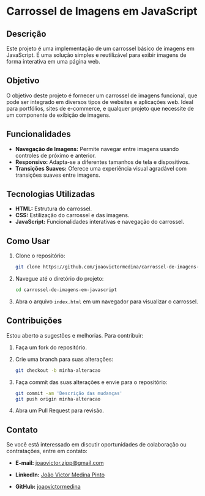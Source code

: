 # Carrossel de Imagens em JavaScript

## Descrição

Este projeto é uma implementação de um carrossel básico de imagens em JavaScript. É uma solução simples e reutilizável para exibir imagens de forma interativa em uma página web.

## Objetivo

O objetivo deste projeto é fornecer um carrossel de imagens funcional, que pode ser integrado em diversos tipos de websites e aplicações web. Ideal para portfólios, sites de e-commerce, e qualquer projeto que necessite de um componente de exibição de imagens.

## Funcionalidades

- **Navegação de Imagens:** Permite navegar entre imagens usando controles de próximo e anterior.
- **Responsivo:** Adapta-se a diferentes tamanhos de tela e dispositivos.
- **Transições Suaves:** Oferece uma experiência visual agradável com transições suaves entre imagens.

## Tecnologias Utilizadas

- **HTML:** Estrutura do carrossel.
- **CSS:** Estilização do carrossel e das imagens.
- **JavaScript:** Funcionalidades interativas e navegação do carrossel.

## Como Usar

1. Clone o repositório:
   ```bash
   git clone https://github.com/joaovictormedina/carrossel-de-imagens-em-javascript.git
   ```

2. Navegue até o diretório do projeto:
   ```bash
   cd carrossel-de-imagens-em-javascript
   ```

3. Abra o arquivo `index.html` em um navegador para visualizar o carrossel.

## Contribuições

Estou aberto a sugestões e melhorias. Para contribuir:

1. Faça um fork do repositório.

2. Crie uma branch para suas alterações:
   ```bash
   git checkout -b minha-alteracao
   ```

3. Faça commit das suas alterações e envie para o repositório:
   ```bash
   git commit -am 'Descrição das mudanças'
   git push origin minha-alteracao
   ```

4. Abra um Pull Request para revisão.

## Contato

Se você está interessado em discutir oportunidades de colaboração ou contratações, entre em contato:

- **E-mail:** [joaovictor.zipp@gmail.com](mailto:joaovictor.zipp@gmail.com)

- **LinkedIn:** [João Victor Medina Pinto](https://www.linkedin.com/in/joaovictormedina)

- **GitHub:** [joaovictormedina](https://github.com/joaovictormedina)
```
